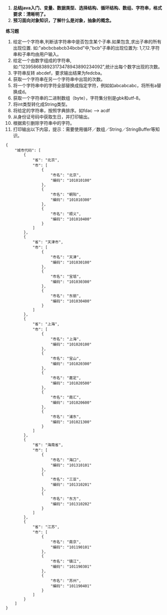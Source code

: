 1. **总结java入门、变量、数据类型、选择结构、循环结构、数组、字符串，格式要求：清晰明了。**
2. **预习面向对象知识，了解什么是对象，抽象的概念。**


**练习题**
1. 给定一个字符串,判断该字符串中是否包含某个子串.如果包含,求出子串的所有出现位置. 如:"abcbcbabcb34bcbd"中,"bcb"子串的出现位置为: 1,7,12.字符串和子串均由用户输入。
2. 给定一个由数字组成的字符串,如:"1239586838923173478943890234092",统计出每个数字出现的次数。
3. 字符串反转 abcdef，要求输出结果为fedcba。
4. 获取一个字符串在另一个字符串中出现的次数。
5. 将一个字符串中的字符全部替换成指定字符，例如如abcabcabc，将所有a替换成d。
6. 获取一个字符串的二进制数组（byte），字符集分别是gbk和utf-8。
7. 将int类型转化成String类型。
8. 将给定的字符串，按照字典排序。如fdac --> acdf
9. 从身份证号码中获取生日，并打印输出。
10. 根据索引删除字符串中的字符。
11. 打印输出以下内容，提示：需要使用循环／数组／String／StringBuffer等知识。

```
{  
    "城市代码": [  
        {  
            "省": "北京",  
            "市": [  
                {  
                    "市名": "北京",  
                    "编码": "101010100"  
                },  
                {  
                    "市名": "朝阳",  
                    "编码": "101010300"  
                },  
                {  
                    "市名": "顺义",  
                    "编码": "101010400"  
                }
            ]  
        },  
        {  
            "省": "天津市",  
            "市": [  
                {  
                    "市名": "天津",  
                    "编码": "101030100"  
                },  
                {  
                    "市名": "宝坻",  
                    "编码": "101030300"  
                },  
                {  
                    "市名": "东丽",  
                    "编码": "101030400"  
                }
            ]  
        },  
        {  
            "省": "上海",  
            "市": [  
                {  
                    "市名": "上海",  
                    "编码": "101020100"  
                },  
                {  
                    "市名": "宝山",  
                    "编码": "101020300"  
                },  
                {  
                    "市名": "嘉定",  
                    "编码": "101020500"  
                },  
                {  
                    "市名": "南汇",  
                    "编码": "101020600"  
                },  
                {  
                    "市名": "浦东",  
                    "编码": "101021300"  
                }
            ]  
        },  
        {  
            "省": "海南省",  
            "市": [  
                {  
                    "市名": "海口",  
                    "编码": "101310101"  
                },  
                {  
                    "市名": "三亚",  
                    "编码": "101310201"  
                },  
                {  
                    "市名": "东方",  
                    "编码": "101310202"  
                } 
            ]  
        },  
        {  
            "省": "江苏",  
            "市": [  
                {  
                    "市名": "南京",  
                    "编码": "101190101"  
                },  
                {  
                    "市名": "镇江",  
                    "编码": "101190301"  
                },  
                {  
                    "市名": "苏州",  
                    "编码": "101190401"  
                }
            ]  
        } 
    ]  
}  
```


